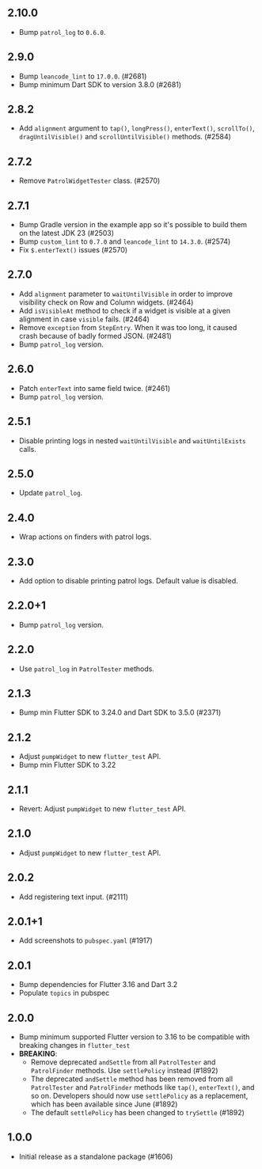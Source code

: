 ## 2.10.0

- Bump `patrol_log` to `0.6.0`.

## 2.9.0

- Bump `leancode_lint` to `17.0.0`. (#2681)
- Bump minimum Dart SDK to version 3.8.0 (#2681)

## 2.8.2

- Add `alignment` argument to `tap()`, `longPress()`, `enterText()`, `scrollTo()`, `dragUntilVisible()` and `scrollUntilVisible()` methods. (#2584)

## 2.7.2

- Remove `PatrolWidgetTester` class. (#2570)

## 2.7.1

- Bump Gradle version in the example app so it's possible to build them on the
  latest JDK 23 (#2503)
- Bump `custom_lint` to `0.7.0` and `leancode_lint` to `14.3.0`. (#2574)
- Fix `$.enterText()` issues (#2570)

## 2.7.0

- Add `alignment` parameter to `waitUntilVisible` in order to improve visibility check on Row and Column widgets. (#2464)
- Add `isVisibleAt` method to check if a widget is visible at a given alignment in case `visible` fails. (#2464)
- Remove `exception` from `StepEntry`. When it was too long, it caused crash because of badly formed JSON. (#2481)
- Bump `patrol_log` version.

## 2.6.0

- Patch `enterText` into same field twice. (#2461)
- Bump `patrol_log` version.

## 2.5.1

- Disable printing logs in nested `waitUntilVisible` and `waitUntilExists` calls.

## 2.5.0

- Update `patrol_log`.

## 2.4.0

- Wrap actions on finders with patrol logs.

## 2.3.0

- Add option to disable printing patrol logs. Default value is disabled.

## 2.2.0+1

- Bump `patrol_log` version.

## 2.2.0

- Use `patrol_log` in `PatrolTester` methods.

## 2.1.3

- Bump min Flutter SDK to 3.24.0 and Dart SDK to 3.5.0 (#2371)

## 2.1.2

- Adjust `pumpWidget` to new `flutter_test` API. 
- Bump min Flutter SDK to 3.22

## 2.1.1

- Revert: Adjust `pumpWidget` to new `flutter_test` API. 

## 2.1.0

- Adjust `pumpWidget` to new `flutter_test` API. 

## 2.0.2

- Add registering text input. (#2111)

## 2.0.1+1

- Add screenshots to `pubspec.yaml` (#1917)

## 2.0.1

- Bump dependencies for Flutter 3.16 and Dart 3.2
- Populate `topics` in pubspec

## 2.0.0

- Bump minimum supported Flutter version to 3.16 to be compatible with breaking
  changes in `flutter_test`
- **BREAKING**:
  - Remove deprecated `andSettle` from all `PatrolTester` and `PatrolFinder`
    methods. Use `settlePolicy` instead (#1892)
  - The deprecated `andSettle` method has been removed from all `PatrolTester`
  and `PatrolFinder` methods like `tap()`, `enterText()`, and so on. Developers
  should now use `settlePolicy` as a replacement, which has been available since
  June (#1892)
  - The default `settlePolicy` has been changed to `trySettle` (#1892)

## 1.0.0

- Initial release as a standalone package (#1606)
